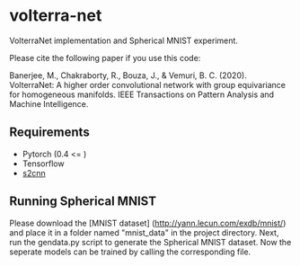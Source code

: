 # volterra-net
VolterraNet implementation and Spherical MNIST experiment. 

Please cite the following paper if you use this code: 

Banerjee, M., Chakraborty, R., Bouza, J., & Vemuri, B. C. (2020). VolterraNet: A higher order convolutional network with group equivariance for homogeneous manifolds. IEEE Transactions on Pattern Analysis and Machine Intelligence.

## Requirements

* Pytorch (0.4 <= )
* Tensorflow
* [s2cnn](https://github.com/jonas-koehler/s2cnn)

## Running Spherical MNIST

Please download the [MNIST dataset] (http://yann.lecun.com/exdb/mnist/) and place it in a folder named "mnist_data" in the project directory.
Next, run the gendata.py script to generate the Spherical MNIST dataset. Now the seperate models can be trained by calling 
the corresponding file. 
